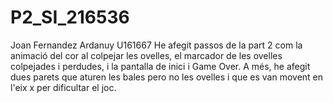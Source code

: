 # P2_SI_216536
Joan Fernandez Ardanuy U161667
He afegit passos de la part 2 com la animació del cor al colpejar les ovelles, el marcador de les ovelles colpejades i perdudes, i la pantalla de inici i Game Over. A més, he afegit dues parets que aturen les bales pero no les ovelles i que es van movent en l'eix x per dificultar el joc.
